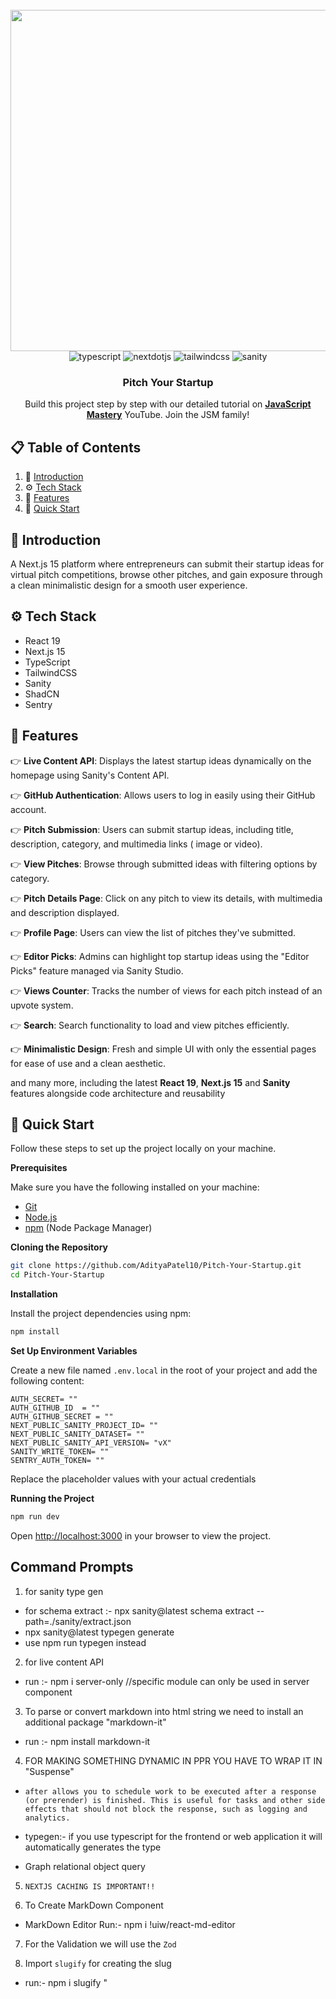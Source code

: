 <div align="center">

  <br />
    <img width="1289" height="546" alt="Screenshot 2025-10-11 021511" src="https://github.com/user-attachments/assets/e57759fc-c01b-4b38-b720-aa7bb7287e13" />
  <br />

  <div>
    <img src="https://img.shields.io/badge/-Typescript-black?style=for-the-badge&logoColor=white&logo=react&color=3178C6" alt="typescript" />
    <img src="https://img.shields.io/badge/-Next_JS-black?style=for-the-badge&logoColor=white&logo=nextdotjs&color=000000" alt="nextdotjs" />
    <img src="https://img.shields.io/badge/-Tailwind_CSS-black?style=for-the-badge&logoColor=white&logo=tailwindcss&color=06B6D4" alt="tailwindcss" />
    <img src="https://img.shields.io/badge/-Sanity-black?style=for-the-badge&logoColor=white&logo=sanity&color=F03E2F" alt="sanity" />

  </div>
</div>

<h3 align="center">Pitch Your Startup</h3>

   <div align="center">
     Build this project step by step with our detailed tutorial on <a href="https://www.youtube.com/@javascriptmastery/videos" target="_blank"><b>JavaScript Mastery</b></a> YouTube. Join the JSM family!
    </div>
</div>

## 📋 <a name="table">Table of Contents</a>

1. 🤖 [Introduction](#introduction)
2. ⚙️ [Tech Stack](#tech-stack)
3. 🔋 [Features](#features)
4. 🤸 [Quick Start](#quick-start)

## <a name="introduction">🤖 Introduction</a>

A Next.js 15 platform where entrepreneurs can submit their startup ideas for virtual pitch competitions, browse other
pitches, and gain exposure through a clean minimalistic design for a smooth user experience.

## <a name="tech-stack">⚙️ Tech Stack</a>

- React 19
- Next.js 15
- TypeScript
- TailwindCSS
- Sanity
- ShadCN
- Sentry

## <a name="features">🔋 Features</a>

👉 **Live Content API**: Displays the latest startup ideas dynamically on the homepage using Sanity's Content API.

👉 **GitHub Authentication**: Allows users to log in easily using their GitHub account.

👉 **Pitch Submission**: Users can submit startup ideas, including title, description, category, and multimedia links (
image or video).

👉 **View Pitches**: Browse through submitted ideas with filtering options by category.

👉 **Pitch Details Page**: Click on any pitch to view its details, with multimedia and description displayed.

👉 **Profile Page**: Users can view the list of pitches they've submitted.

👉 **Editor Picks**: Admins can highlight top startup ideas using the "Editor Picks" feature managed via Sanity Studio.

👉 **Views Counter**: Tracks the number of views for each pitch instead of an upvote system.

👉 **Search**: Search functionality to load and view pitches efficiently.

👉 **Minimalistic Design**: Fresh and simple UI with only the essential pages for ease of use and a clean aesthetic.

and many more, including the latest **React 19**, **Next.js 15** and **Sanity** features alongside code architecture and
reusability

## <a name="quick-start">🤸 Quick Start</a>

Follow these steps to set up the project locally on your machine.

**Prerequisites**

Make sure you have the following installed on your machine:

- [Git](https://git-scm.com/)
- [Node.js](https://nodejs.org/en)
- [npm](https://www.npmjs.com/) (Node Package Manager)

**Cloning the Repository**

```bash
git clone https://github.com/AdityaPatel10/Pitch-Your-Startup.git
cd Pitch-Your-Startup
```

**Installation**

Install the project dependencies using npm:

```bash
npm install
```

**Set Up Environment Variables**

Create a new file named `.env.local` in the root of your project and add the following content:

```env
AUTH_SECRET= ""
AUTH_GITHUB_ID  = ""
AUTH_GITHUB_SECRET = ""
NEXT_PUBLIC_SANITY_PROJECT_ID= ""
NEXT_PUBLIC_SANITY_DATASET= ""
NEXT_PUBLIC_SANITY_API_VERSION= "vX"
SANITY_WRITE_TOKEN= ""
SENTRY_AUTH_TOKEN= ""
```

Replace the placeholder values with your actual credentials

**Running the Project**

```bash
npm run dev
```

Open [http://localhost:3000](http://localhost:3000) in your browser to view the project.


## Command Prompts

1. for sanity type gen
- for schema extract :- npx sanity@latest schema extract --path=./sanity/extract.json
- npx sanity@latest typegen generate
- use npm run typegen instead

2. for live content API
- run :- npm i server-only //specific module can only be used in server component

3. To parse or convert markdown into html string we need to install an additional package "markdown-it"
- run :- npm install markdown-it

4. FOR MAKING SOMETHING DYNAMIC IN PPR YOU HAVE TO WRAP IT IN "Suspense"

- `after allows you to schedule work to be executed after a response (or prerender) is finished. This is useful for tasks and other side effects that should not block the response, such as logging and analytics.`

- typegen:- if you use typescript for the frontend or web application it will automatically generates the type
- Graph relational object query

5.  `NEXTJS CACHING IS IMPORTANT!!`

6.  To Create MarkDown Component
- MarkDown Editor Run:- npm i !uiw/react-md-editor

7. For the Validation we will use the `Zod`

8. Import `slugify` for creating the slug
- run:- npm i slugify
"
